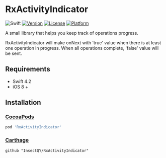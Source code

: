 # RxActivityIndicator

![Swift](https://img.shields.io/badge/Swift-4.2-orange.svg)
[![Version](https://img.shields.io/cocoapods/v/RxActivityIndicator.svg?style=flat)](https://cocoapods.org/pods/RxActivityIndicator)
[![License](https://img.shields.io/cocoapods/l/RxActivityIndicator.svg?style=flat)](https://cocoapods.org/pods/RxActivityIndicator)
[![Platform](https://img.shields.io/cocoapods/p/RxActivityIndicator.svg?style=flat)](https://cocoapods.org/pods/RxActivityIndicator)

A small library that helps you keep track of operations progress.

RxActivityIndicator will make onNext with 'true' value when there is at least one operation in progress. When all operations complete, 'false' value will be sent.

## Requirements

- Swift 4.2
- iOS 8 +

## Installation

### [CocoaPods](https://guides.cocoapods.org/using/using-cocoapods.html)

```ruby
pod 'RxActivityIndicator'
```

### [Carthage](https://github.com/Carthage/Carthage)

```
github "InsectQY/RxActivityIndicator"
```

